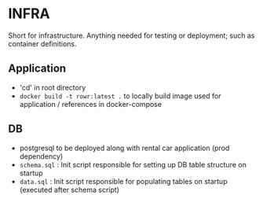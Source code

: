 # INFRA

Short for infrastructure. Anything needed for testing or deployment; such as container definitions.
 

## Application
- 'cd' in root directory 
- `docker build -t rowr:latest .` to locally build image used for application / references in docker-compose 

## DB
- postgresql to be deployed along with rental car application (prod dependency)
- `schema.sql` : Init script responsible for setting up DB table structure on startup
- `data.sql` : Init script responsible for populating tables on startup (executed after schema script)  
